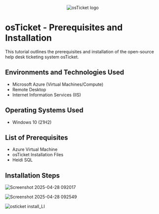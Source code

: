 <p align="center">
<img src="https://i.imgur.com/Clzj7Xs.png" alt="osTicket logo"/>
</p>

<h1>osTicket - Prerequisites and Installation</h1>
This tutorial outlines the prerequisites and installation of the open-source help desk ticketing system osTicket.<br />



<h2>Environments and Technologies Used</h2>

- Microsoft Azure (Virtual Machines/Compute)
- Remote Desktop
- Internet Information Services (IIS)

<h2>Operating Systems Used </h2>

- Windows 10</b> (21H2)

<h2>List of Prerequisites</h2>

- Azure Virtual Machine
- osTicket Installation Files
- Heidi SQL

  
<h2>Installation Steps</h2>

![Screenshot 2025-04-28 092017](https://github.com/user-attachments/assets/deaa8482-1fe4-4eba-9e92-d9bc7af85a0e)


![Screenshot 2025-04-28 092549](https://github.com/user-attachments/assets/8dfd6278-6e02-42d3-aa2c-e9fe054f7de7)

![osticket install_LI](https://github.com/user-attachments/assets/4a23beff-a906-4ea8-8680-1eb6b4eab2d9)


